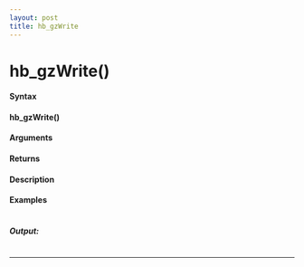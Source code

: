 ```yaml
---
layout: post
title: hb_gzWrite
---
```


# hb_gzWrite()


#### Syntax

#### hb_gzWrite()

#### Arguments

#### Returns

#### Description

#### Examples

```

```

##### Output:

```

```

---